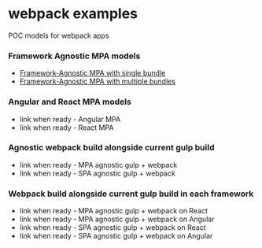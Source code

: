 # webpack examples
POC models for webpack apps

### Framework Agnostic MPA models

* [Framework-Agnostic MPA with single bundle](https://github.com/slatron/webpack-examples/tree/mpa-agnostic-single-bundle)
* [Framework-Agnostic MPA with multiple bundles](https://github.com/slatron/webpack-examples/tree/mpa-agnostic-multiple-bundles)

### Angular and React MPA models

* link when ready - Angular MPA
* link when ready - React MPA

### Agnostic webpack build alongside current gulp build

* link when ready - MPA agnostic gulp + webpack
* link when ready - SPA agnostic gulp + webpack

### Webpack build alongside current gulp build in each framework

* link when ready - MPA agnostic gulp + webpack on React
* link when ready - MPA agnostic gulp + webpack on Angular
* link when ready - SPA agnostic gulp + webpack on React
* link when ready - SPA agnostic gulp + webpack on Angular
